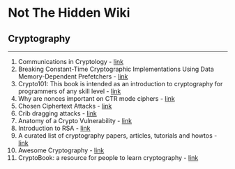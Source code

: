 # Not The Hidden Wiki

## Cryptography
-----

1. Communications in Cryptology - [link](https://cic.iacr.org/i/1/1)
2. Breaking Constant-Time Cryptographic Implementations Using Data Memory-Dependent Prefetchers - [link](https://gofetch.fail/)
3. Crypto101: This book is intended as an introduction to cryptography for programmers of any skill level - [link](https://raw.githubusercontent.com/crypto101/crypto101.github.io/master/Crypto101.pdf)
4. Why are nonces important on CTR mode ciphers - [link](https://medium.com/code-fighters/why-are-nonces-important-on-ctr-mode-ciphers-6aba7503bd3c)
5. Chosen Ciphertext Attacks - [link](https://web.engr.oregonstate.edu/~rosulekm/crypto/chap9.pdf)
6. Crib dragging attacks - [link](https://medium.com/@fhbro/crib-dragging-plain-text-attack-5a61a0bcd80d)
7. Anatomy of a Crypto Vulnerability - [link](https://alexgaynor.net/2016/mar/14/anatomy-of-a-crypto-vulnerability/)
8. Introduction to RSA - [link](https://medium.com/@c0D3M/introduction-to-rsa-e8cb39af508e)
9. A curated list of cryptography papers, articles, tutorials and howtos - [link](https://github.com/pFarb/awesome-crypto-papers)
10. Awesome Cryptography - [link](https://github.com/sobolevn/awesome-cryptography)
11. CryptoBook: a resource for people to learn cryptography - [link](https://cryptohack.gitbook.io/cryptobook)